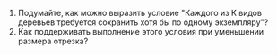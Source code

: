 1. Подумайте, как можно выразить условие "Каждого из K видов деревьев требуется сохранить хотя бы по одному экземпляру"?
2. Как поддерживать выполнение этого условия при уменьшении размера отрезка?